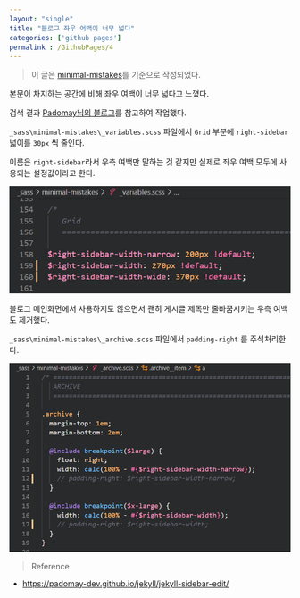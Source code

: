 ```yaml
---
layout: "single"
title: "블로그 좌우 여백이 너무 넓다"
categories: ['github pages']
permalink : /GithubPages/4
---
```


> 이 글은 [minimal-mistakes](https://github.com/mmistakes/minimal-mistakes)를 기준으로 작성되었다.

본문이 차지하는 공간에 비해 좌우 여백이 너무 넓다고 느꼈다.

검색 결과 [Padomay님의 블로그](https://padomay-dev.github.io/jekyll/jekyll-sidebar-edit/)를 참고하여 작업했다.

`_sass\minimal-mistakes\_variables.scss` 파일에서 `Grid` 부분에 `right-sidebar` 넓이를 `30px` 씩 줄인다. 

이름은 `right-sidebar`라서 우측 여백만 말하는 것 같지만 실제로 좌우 여백 모두에 사용되는 설정값이라고 한다.

![210721035416.png](/assets/images/210721035416.png)

블로그 메인화면에서 사용하지도 않으면서 괜히 게시글 제목만 줄바꿈시키는 우측 여백도 제거했다.

`_sass\minimal-mistakes\_archive.scss` 파일에서 `padding-right` 를 주석처리한다.

![210721035924.png](/assets/images/210721035924.png)

> Reference
- https://padomay-dev.github.io/jekyll/jekyll-sidebar-edit/